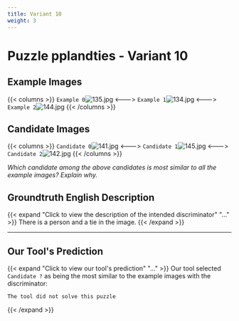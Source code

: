 ```yaml
---
title: Variant 10
weight: 3
---
```


# Puzzle pplandties - Variant 10

## Example Images
{{< columns >}}
`Example 0`![135.jpg](/natscene-data/images/135.jpg)
<--->
`Example 1`![134.jpg](/natscene-data/images/134.jpg)
<--->
`Example 2`![144.jpg](/natscene-data/images/144.jpg)
{{< /columns >}}

## Candidate Images
{{< columns >}}
`Candidate 0`![141.jpg](/natscene-data/images/141.jpg)
<--->
`Candidate 1`![145.jpg](/natscene-data/images/145.jpg)
<--->
`Candidate 2`![142.jpg](/natscene-data/images/142.jpg)
{{< /columns >}}

*Which candidate among the above candidates is most similar to all the example images? Explain why.*

## Groundtruth English Description

{{< expand "Click to view the description of the intended discriminator" "..." >}}
There is a person and a tie in the image.
{{< /expand >}}

---



## Our Tool's Prediction

{{< expand "Click to view our tool's prediction" "..." >}}
Our tool selected `Candidate ?` as being the most similar to the example images with the discriminator:
```plaintext
The tool did not solve this puzzle
```
{{< /expand >}}
